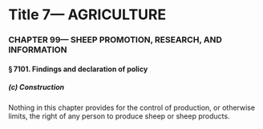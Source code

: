 
# Title 7— AGRICULTURE
### CHAPTER 99— SHEEP PROMOTION, RESEARCH, AND INFORMATION
#### § 7101. Findings and declaration of policy
##### (c) Construction

Nothing in this chapter provides for the control of production, or otherwise limits, the right of any person to produce sheep or sheep products.

